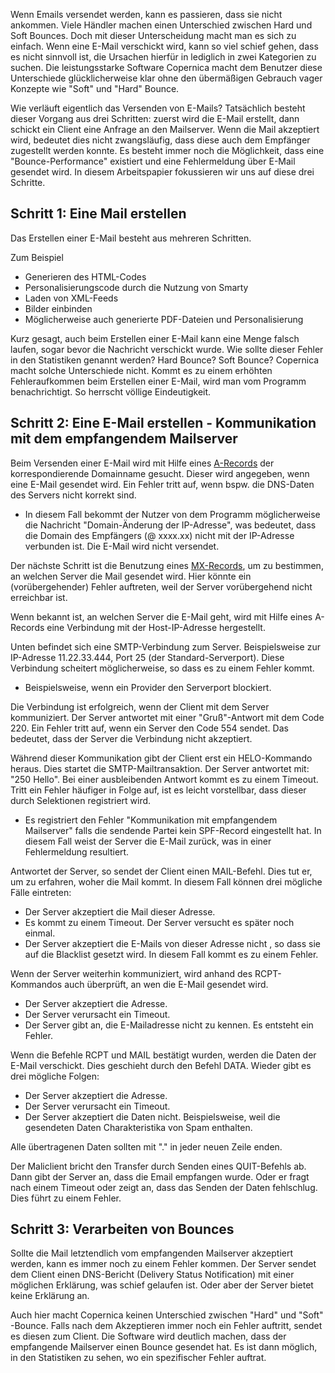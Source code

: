 Wenn Emails versendet werden, kann es passieren, dass sie nicht
ankommen. Viele Händler machen einen Unterschied zwischen Hard und Soft
Bounces. Doch mit dieser Unterscheidung macht man es sich zu einfach.
Wenn eine E-Mail verschickt wird, kann so viel schief gehen, dass es
nicht sinnvoll ist, die Ursachen hierfür in lediglich in zwei Kategorien
zu suchen. Die leistungsstarke Software Copernica macht dem Benutzer
diese Unterschiede glücklicherweise klar ohne den übermäßigen Gebrauch
vager Konzepte wie "Soft" und "Hard" Bounce.

Wie verläuft eigentlich das Versenden von E-Mails? Tatsächlich besteht
dieser Vorgang aus drei Schritten: zuerst wird die E-Mail erstellt, dann
schickt ein Client eine Anfrage an den Mailserver. Wenn die Mail
akzeptiert wird, bedeutet dies nicht zwangsläufig, dass diese auch dem
Empfänger zugestellt werden konnte. Es besteht immer noch die
Möglichkeit, dass eine "Bounce-Performance" existiert und eine
Fehlermeldung über E-Mail gesendet wird. In diesem Arbeitspapier
fokussieren wir uns auf diese drei Schritte.

Schritt 1: Eine Mail erstellen
------------------------------

Das Erstellen einer E-Mail besteht aus mehreren Schritten.

Zum Beispiel

-   Generieren des HTML-Codes
-   Personalisierungscode durch die Nutzung von Smarty
-   Laden von XML-Feeds
-   Bilder einbinden
-   Möglicherweise auch generierte PDF-Dateien und Personalisierung

Kurz gesagt, auch beim Erstellen einer E-Mail kann eine Menge falsch
laufen, sogar bevor die Nachricht verschickt wurde. Wie sollte dieser
Fehler in den Statistiken genannt werden? Hard Bounce? Soft Bounce?
Copernica macht solche Unterschiede nicht. Kommt es zu einem erhöhten
Fehleraufkommen beim Erstellen einer E-Mail, wird man vom Programm
benachrichtigt. So herrscht völlige Eindeutigkeit.

Schritt 2: Eine E-Mail erstellen - Kommunikation mit dem empfangendem Mailserver
--------------------------------------------------------------------------------

Beim Versenden einer E-Mail wird mit Hilfe eines
[A-Records](./a-record-and-mx-record-how-does-it-work.md "A-Records")
der korrespondierende Domainname gesucht. Dieser wird angegeben, wenn
eine E-Mail gesendet wird. Ein Fehler tritt auf, wenn bspw. die
DNS-Daten des Servers nicht korrekt sind.

-   In diesem Fall bekommt der Nutzer von dem Programm möglicherweise
    die Nachricht "Domain-Änderung der IP-Adresse", was bedeutet, dass
    die Domain des Empfängers (@ xxxx.xx) nicht mit der IP-Adresse
    verbunden ist. Die E-Mail wird nicht versendet.

Der nächste Schritt ist die Benutzung eines
[MX-Records](./a-record-and-mx-record-how-does-it-work.md "MX-Records"),
um zu bestimmen, an welchen Server die Mail gesendet wird. Hier könnte
ein (vorübergehender) Fehler auftreten, weil der Server vorübergehend
nicht erreichbar ist.

Wenn bekannt ist, an welchen Server die E-Mail geht, wird mit Hilfe
eines A-Records eine Verbindung mit der Host-IP-Adresse hergestellt.

Unten befindet sich eine SMTP-Verbindung zum Server. Beispielsweise zur
IP-Adresse 11.22.33.444, Port 25 (der Standard-Serverport). Diese
Verbindung scheitert möglicherweise, so dass es zu einem Fehler kommt.

-   Beispielsweise, wenn ein Provider den Serverport blockiert.

Die Verbindung ist erfolgreich, wenn der Client mit dem Server
kommuniziert. Der Server antwortet mit einer "Gruß"-Antwort mit dem Code
220. Ein Fehler tritt auf, wenn ein Server den Code 554 sendet. Das
bedeutet, dass der Server die Verbindung nicht akzeptiert.

Während dieser Kommunikation gibt der Client erst ein HELO-Kommando
heraus. Dies startet die SMTP-Mailtransaktion. Der Server antwortet mit:
"250 Hello". Bei einer ausbleibenden Antwort kommt es zu einem Timeout.
Tritt ein Fehler häufiger in Folge auf, ist es leicht vorstellbar, dass
dieser durch Selektionen registriert wird.

-   Es registriert den Fehler "Kommunikation mit empfangendem
    Mailserver" falls die sendende Partei kein SPF-Record eingestellt
    hat. In diesem Fall weist der Server die E-Mail zurück, was in einer
    Fehlermeldung resultiert.

Antwortet der Server, so sendet der Client einen MAIL-Befehl. Dies tut
er, um zu erfahren, woher die Mail kommt. In diesem Fall können drei
mögliche Fälle eintreten:

-   Der Server akzeptiert die Mail dieser Adresse.
-   Es kommt zu einem Timeout. Der Server versucht es später noch
    einmal.
-   Der Server akzeptiert die E-Mails von dieser Adresse nicht , so dass
    sie auf die Blacklist gesetzt wird. In diesem Fall kommt es zu einem
    Fehler.

Wenn der Server weiterhin kommuniziert, wird anhand des RCPT-Kommandos
auch überprüft, an wen die E-Mail gesendet wird.

-   Der Server akzeptiert die Adresse.
-   Der Server verursacht ein Timeout.
-   Der Server gibt an, die E-Mailadresse nicht zu kennen. Es entsteht
    ein Fehler.

Wenn die Befehle RCPT und MAIL bestätigt wurden, werden die Daten der
E-Mail verschickt. Dies geschieht durch den Befehl DATA. Wieder gibt es
drei mögliche Folgen:

-   Der Server akzeptiert die Adresse.
-   Der Server verursacht ein Timeout.
-   Der Server akzeptiert die Daten nicht. Beispielsweise, weil die
    gesendeten Daten Charakteristika von Spam enthalten.

Alle übertragenen Daten sollten mit "." in jeder neuen Zeile enden.

Der Maliclient bricht den Transfer durch Senden eines QUIT-Befehls ab.
Dann gibt der Server an, dass die Email empfangen wurde. Oder er fragt
nach einem Timeout oder zeigt an, dass das Senden der Daten fehlschlug.
Dies führt zu einem Fehler.

Schritt 3: Verarbeiten von Bounces
----------------------------------

Sollte die Mail letztendlich vom empfangenden Mailserver akzeptiert
werden, kann es immer noch zu einem Fehler kommen. Der Server sendet dem
Client einen DNS-Bericht (Delivery Status Notification) mit einer
möglichen Erklärung, was schief gelaufen ist. Oder aber der Server
bietet keine Erklärung an.

Auch hier macht Copernica keinen Unterschied zwischen "Hard" und "Soft"
-Bounce. Falls nach dem Akzeptieren immer noch ein Fehler auftritt,
sendet es diesen zum Client. Die Software wird deutlich machen, dass der
empfangende Mailserver einen Bounce gesendet hat. Es ist dann möglich,
in den Statistiken zu sehen, wo ein spezifischer Fehler auftrat.
